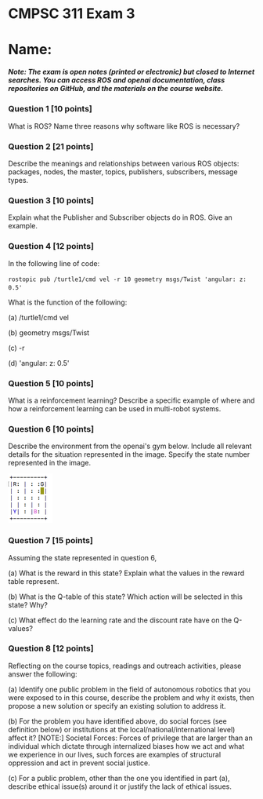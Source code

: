 # CMPSC 311 Exam 3
# Name:


##### Note: The exam is open notes (printed or electronic) but closed to Internet searches. You can access ROS and openai documentation, class repositories on GitHub, and the materials on the course website.


### Question 1 [10 points]

What is ROS? Name three reasons why software like ROS is necessary?



### Question 2 [21 points]

Describe the meanings and relationships between various ROS objects: packages, nodes, the master,
topics, publishers, subscribers, message types.



### Question 3 [10 points]
Explain what the Publisher and Subscriber objects do in ROS. Give an example.



### Question 4 [12 points]

In the following line of code:

`rostopic pub /turtle1/cmd vel -r 10 geometry msgs/Twist 'angular: z: 0.5' `

What is the function of the following:

(a) /turtle1/cmd vel

(b)  geometry msgs/Twist

(c) -r

(d) 'angular: z: 0.5'



### Question 5 [10 points]

What is a reinforcement learning? Describe a specific example of where and how a reinforcement learning can be used in multi-robot systems.



### Question 6 [10 points]
Describe the environment from the openai's gym below. Include all relevant details for the situation represented in the image. Specify the state number represented in the image.

![Gym](gym.png)



### Question 7 [15 points]

Assuming the state represented in question 6,

(a) What is the reward in this state? Explain what the values in the reward table represent. 

(b) What is the Q-table of this state? Which action will be selected in this state? Why?

(c) What effect do the learning rate and the discount rate have on the Q-values?



### Question 8 [12 points]

Reflecting on the course topics, readings and outreach activities, please answer the following:

(a) Identify one public problem in the field of autonomous robotics that you were exposed to in this course, describe the problem and why it exists, then propose a new solution or specify an existing solution to address it.

(b) For the problem you have identified above, do social forces (see definition below) or institutions at the local/national/international level) affect it?
[NOTE:] Societal Forces: Forces of privilege that are larger than an individual which dictate through internalized biases how we act and what we experience in our lives, such forces are examples of structural oppression and act in prevent social justice.

(c) For a public problem, other than the one you identified in part (a), describe ethical issue(s) around it or justify the lack of ethical issues.
